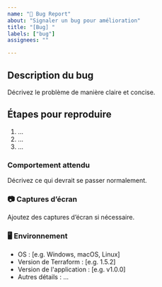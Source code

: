 ```yaml
---
name: "🐛 Bug Report"
about: "Signaler un bug pour amélioration"
title: "[Bug] "
labels: ["bug"]
assignees: ""

---
```


## Description du bug

Décrivez le problème de manière claire et concise.

## Étapes pour reproduire
1. ...
2. ...
3. ...

### Comportement attendu
Décrivez ce qui devrait se passer normalement.

### 📷 Captures d’écran
Ajoutez des captures d’écran si nécessaire.

### 🖥️ Environnement
- OS : [e.g. Windows, macOS, Linux]
- Version de Terraform : [e.g. 1.5.2]
- Version de l'application : [e.g. v1.0.0]
- Autres détails : ...
